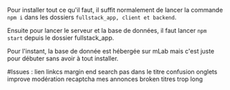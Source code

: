 Pour installer tout ce qu'il faut, il suffit normalement de lancer la commande `npm i` dans les dossiers `fullstack_app, client et backend`.

Ensuite pour lancer le serveur et la base de données, il faut lancer `npm start` depuis le dossier fullstack_app.

Pour l'instant, la base de donnée est hébergée sur mLab mais c'est juste pour débuter sans avoir à tout installer.

#Issues : 
lien linkcs
margin end
search pas dans le titre
confusion onglets
improve modération
recaptcha
mes annonces broken
titres trop long
